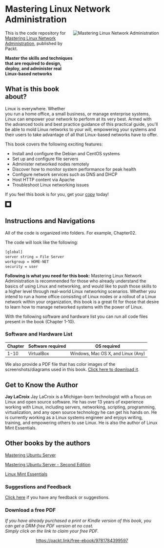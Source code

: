 


# Mastering Linux Network Administration

<a href="https://www.packtpub.com/networking-and-servers/mastering-linux-network-administration?utm_source=github&utm_medium=repository&utm_campaign=9781784399597 "><img src="https://d255esdrn735hr.cloudfront.net/sites/default/files/imagecache/ppv4_main_book_cover/B03919_Mastering%20Linux%20Network%20Administration_.jpg" alt="Mastering Linux Network Administration" height="256px" align="right"></a>

This is the code repository for [Mastering Linux Network Administration](https://www.packtpub.com/networking-and-servers/mastering-linux-network-administration?utm_source=github&utm_medium=repository&utm_campaign=9781784399597 ), published by Packt.

**Master the skills and techniques that are required to design, deploy, and administer real Linux-based networks**

## What is this book about?
Linux is everywhere. Whether you run a home office, a small business, or manage enterprise systems, Linux can empower your network to perform at its very best. Armed with the advanced tools and best practice guidance of this practical guide, you'll be able to mold Linux networks to your will, empowering your systems and their users to take advantage of all that Linux-based networks have to offer.

This book covers the following exciting features:
* Install and configure the Debian and CentOS systems 
* Set up and configure file servers 
* Administer networked nodes remotely 
* Discover how to monitor system performance for peak health 
* Configure network services such as DNS and DHCP 
* Host HTTP content via Apache 
* Troubleshoot Linux networking issues 

If you feel this book is for you, get your [copy](https://www.amazon.com/dp/1784399590) today!

<a href="https://www.packtpub.com/?utm_source=github&utm_medium=banner&utm_campaign=GitHubBanner"><img src="https://raw.githubusercontent.com/PacktPublishing/GitHub/master/GitHub.png" 
alt="https://www.packtpub.com/" border="5" /></a>

## Instructions and Navigations
All of the code is organized into folders. For example, Chapter02.

The code will look like the following:
```
[global]                                                                                            
server string = File Server
workgroup = HOME-NET
security = user
```

**Following is what you need for this book:**
Mastering Linux Network Administration is recommended for those who already understand the basics of using Linux and networking, and would like to push those skills to a higher level through real-world Linux networking scenarios. Whether you intend to run a home office consisting of Linux nodes or a rollout of a Linux network within your organization, this book is a great fit for those that desire to learn how to manage networked systems with the power of Linux.

With the following software and hardware list you can run all code files present in the book (Chapter 1-10).
### Software and Hardware List
| Chapter | Software required | OS required |
| -------- | ------------------------------------ | ----------------------------------- |
| 1-10 | VirtualBox | Windows, Mac OS X, and Linux (Any) |

We also provide a PDF file that has color images of the screenshots/diagrams used in this book. [Click here to download it](https://www.packtpub.com/sites/default/files/downloads/9597OS_ColorImages.pdf).

## Get to Know the Author
**Jay LaCroix**
Jay LaCroix is a Michigan-born technologist with a focus on Linux and open source software. He has over 13 years of experience working with Linux, including servers, networking, scripting, programming, virtualization, and any open source technology he can get his hands on. He is currently working as a Linux systems engineer and enjoys writing, training, and empowering others to use Linux. He is also the author of Linux Mint Essentials.

## Other books by the authors
[Mastering Ubuntu Server](https://www.packtpub.com/networking-and-servers/mastering-ubuntu-server?utm_source=github&utm_medium=repository&utm_campaign=9781785284526 )

[Mastering Ubuntu Server - Second Edition](https://www.packtpub.com/networking-and-servers/mastering-ubuntu-server-second-edition?utm_source=github&utm_medium=repository&utm_campaign=9781788997560 )

[Linux Mint Essentials](https://www.packtpub.com/networking-and-servers/linux-mint-essentials?utm_source=github&utm_medium=repository&utm_campaign=9781782168157 )

### Suggestions and Feedback
[Click here](https://docs.google.com/forms/d/e/1FAIpQLSdy7dATC6QmEL81FIUuymZ0Wy9vH1jHkvpY57OiMeKGqib_Ow/viewform) if you have any feedback or suggestions.


### Download a free PDF

 <i>If you have already purchased a print or Kindle version of this book, you can get a DRM-free PDF version at no cost.<br>Simply click on the link to claim your free PDF.</i>
<p align="center"> <a href="https://packt.link/free-ebook/9781784399597">https://packt.link/free-ebook/9781784399597 </a> </p>